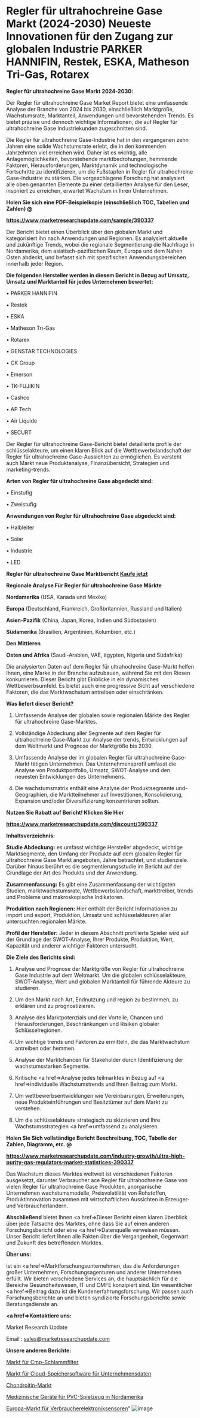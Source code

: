 # Regler für ultrahochreine Gase Markt (2024-2030) Neueste Innovationen für den Zugang zur globalen Industrie PARKER HANNIFIN, Restek, ESKA, Matheson Tri-Gas, Rotarex

<strong>Regler für ultrahochreine Gase Markt 2024-2030:</strong>

Der Regler für ultrahochreine Gase Market Report bietet eine umfassende Analyse der Branche von 2024 bis 2030, einschließlich Marktgröße, Wachstumsrate, Marktanteil, Anwendungen und bevorstehenden Trends. Es bietet präzise und dennoch wichtige Informationen, die auf Regler für ultrahochreine Gase Industriekunden zugeschnitten sind.

Die Regler für ultrahochreine Gase-Industrie hat in den vergangenen zehn Jahren eine solide Wachstumsrate erlebt, die in den kommenden Jahrzehnten viel erreichen wird. Daher ist es wichtig, alle Anlagemöglichkeiten, bevorstehende marktbedrohungen, hemmende Faktoren, Herausforderungen, Marktdynamik und technologische Fortschritte zu identifizieren, um die Fußstapfen in Regler für ultrahochreine Gase-Industrie zu stärken. Die vorgeschlagene Forschung hat analysiert alle oben genannten Elemente zu einer detaillierten Analyse für den Leser, inspiriert zu erreichen, erwartet Wachstum in Ihren Unternehmen.



<strong>Holen Sie sich eine PDF-Beispielkopie (einschließlich TOC, Tabellen und Zahlen) @
</strong>

<strong><a href=https://www.marketresearchupdate.com/sample/390337>

<strong>https://www.marketresearchupdate.com/sample/390337</u></font></a></strong></strong>

Der Bericht bietet einen Überblick über den globalen Markt und kategorisiert ihn nach Anwendungen und Regionen. Es analysiert aktuelle und zukünftige Trends, wobei die regionale Segmentierung die Nachfrage in Nordamerika, dem asiatisch-pazifischen Raum, Europa und dem Nahen Osten abdeckt, und befasst sich mit spezifischen Anwendungsbereichen innerhalb jeder Region.



<strong>Die folgenden Hersteller werden in diesem Bericht in Bezug auf Umsatz, Umsatz und Marktanteil für jedes Unternehmen bewertet:</strong>

• PARKER HANNIFIN

• Restek

• ESKA

• Matheson Tri-Gas

• Rotarex

• GENSTAR TECHNOLOGIES

• CK Group

• Emerson

• TK-FUJIKIN

• Cashco

• AP Tech

• Air Liquide

• SECURT

Der Regler für ultrahochreine Gase-Bericht bietet detaillierte profile der schlüsselakteure, um einen klaren Blick auf die Wettbewerbslandschaft der Regler für ultrahochreine Gase-Aussichten zu ermöglichen. Es versteht auch Markt neue Produktanalyse, Finanzübersicht, Strategien und marketing-trends.



<strong>Arten von Regler für ultrahochreine Gase abgedeckt sind:</strong>

• Einstufig

• Zweistufig



<strong>Anwendungen von Regler für ultrahochreine Gase abgedeckt sind:</strong>

• Halbleiter

• Solar

• Industrie

• LED



<strong>Regler für ultrahochreine Gase Marktbericht <a href=https://www.marketresearchupdate.com/buynow/390337>Kaufe jetzt</a></strong>



<strong>Regionale Analyse Für Regler für ultrahochreine Gase Märkte</strong>



<strong>Nordamerika</strong> (USA, Kanada und Mexiko)



<strong>Europa</strong> (Deutschland, Frankreich, Großbritannien, Russland und Italien)



<strong>Asien-Pazifik</strong> (China, Japan, Korea, Indien und Südostasien)



<strong>Südamerika</strong> (Brasilien, Argentinien, Kolumbien, etc.)



<strong>Den Mittleren</strong> 

<strong>Osten und Afrika</strong> (Saudi-Arabien, VAE, ägypten, Nigeria und Südafrika)

Die analysierten Daten auf dem Regler für ultrahochreine Gase-Markt helfen Ihnen, eine Marke in der Branche aufzubauen, während Sie mit den Riesen konkurrieren. Dieser Bericht gibt Einblicke in ein dynamisches Wettbewerbsumfeld. Es bietet auch eine progressive Sicht auf verschiedene Faktoren, die das Marktwachstum antreiben oder einschränken.



<strong>Was liefert dieser Bericht?</strong>

1. Umfassende Analyse der globalen sowie regionalen Märkte des Regler für ultrahochreine Gase-Marktes.

2. Vollständige Abdeckung aller Segmente auf dem Regler für ultrahochreine Gase-Markt zur Analyse der trends, Entwicklungen auf dem Weltmarkt und Prognose der Marktgröße bis 2030.

3. Umfassende Analyse der im globalen Regler für ultrahochreine Gase-Markt tätigen Unternehmen. Das Unternehmensprofil umfasst die Analyse von Produktportfolio, Umsatz, SWOT-Analyse und den neuesten Entwicklungen des Unternehmens.

4. Die wachstumsmatrix enthält eine Analyse der Produktsegmente und-Geographien, die Marktteilnehmer auf Investitionen, Konsolidierung, Expansion und/oder Diversifizierung konzentrieren sollten.



<strong>Nutzen Sie Rabatt auf Bericht! Klicken Sie Hier
</strong>

<strong><a href=https://www.marketresearchupdate.com/discount/390337>https://www.marketresearchupdate.com/discount/390337</b></u></font></strong></a>



<strong>Inhaltsverzeichnis:</strong>



<strong>Studie Abdeckung:</strong> es umfasst wichtige Hersteller abgedeckt, wichtige Marktsegmente, den Umfang der Produkte auf dem globalen Regler für ultrahochreine Gase Markt angeboten, Jahre betrachtet, und studienziele. Darüber hinaus berührt es die segmentierungsstudie im Bericht auf der Grundlage der Art des Produkts und der Anwendung.



<strong>Zusammenfassung:</strong> Es gibt eine Zusammenfassung der wichtigsten Studien, marktwachstumsrate, Wettbewerbslandschaft, markttreiber, trends und Probleme und makroskopische Indikatoren.



<strong>Produktion nach Regionen:</strong> Hier enthält der Bericht Informationen zu import und export, Produktion, Umsatz und schlüsselakteuren aller untersuchten regionalen Märkte.



<strong>Profil der Hersteller:</strong> Jeder in diesem Abschnitt profilierte Spieler wird auf der Grundlage der SWOT-Analyse, Ihrer Produkte, Produktion, Wert, Kapazität und anderer wichtiger Faktoren untersucht.



<strong>Die Ziele des Berichts sind:</strong>

1) Analyse und Prognose der Marktgröße von Regler für ultrahochreine Gase Industrie auf dem Weltmarkt.
Um die globalen schlüsselakteure, SWOT-Analyse, Wert und globalen Marktanteil für führende Akteure zu studieren.

2) Um den Markt nach Art, Endnutzung und region zu bestimmen, zu erklären und zu prognostizieren.

3) Analyse des Marktpotenzials und der Vorteile, Chancen und Herausforderungen, Beschränkungen und Risiken globaler Schlüsselregionen.

4) Um wichtige trends und Faktoren zu ermitteln, die das Marktwachstum antreiben oder hemmen.

5) Analyse der Marktchancen für Stakeholder durch Identifizierung der wachstumsstarken Segmente.

6) Kritische <a href=>Analyse</a> jedes teilmarktes in Bezug auf <a href=>individuelle</a> Wachstumstrends und Ihren Beitrag zum Markt.

7) Um wettbewerbsentwicklungen wie Vereinbarungen, Erweiterungen, neue Produkteinführungen und Besitztümer auf dem Markt zu verstehen.

8) Um die schlüsselakteure strategisch zu skizzieren und Ihre Wachstumsstrategien <a href=>umfassend</a> zu analysieren.



<strong>Holen Sie Sich vollständige Bericht Beschreibung, TOC, Tabelle der Zahlen, Diagramm, etc. @ </strong>

<strong><a href=https://www.marketresearchupdate.com/industry-growth/ultra-high-purity-gas-regulators-market-statistices-390337>https://www.marketresearchupdate.com/industry-growth/ultra-high-purity-gas-regulators-market-statistices-390337</a></font></strong>

Das Wachstum dieses Marktes weltweit ist verschiedenen Faktoren ausgesetzt, darunter Verbraucher ace Regler für ultrahochreine Gase von vielen Regler für ultrahochreine Gase Produkten, anorganische Unternehmen wachstumsmodelle, Preisvolatilität von Rohstoffen, Produktinnovation zusammen mit wirtschaftlichen Aussichten in Erzeuger-und Verbraucherländern.



<strong>Abschließend</strong> bietet Ihnen <a href=>Dieser</a> Bericht einen klaren überblick über jede Tatsache des Marktes, ohne dass Sie auf einen anderen Forschungsbericht oder eine <a href=>Datenquelle</a> verweisen müssen. Unser Bericht liefert Ihnen alle Fakten über die Vergangenheit, Gegenwart und Zukunft des betreffenden Marktes.



<strong>Über uns:</strong>

 ist ein <a href=>Marktfors</a>chungsunternehmen, das die Anforderungen großer Unternehmen, Forschungsagenturen und anderer Unternehmen erfüllt. Wir bieten verschiedene Services an, die hauptsächlich für die Bereiche Gesundheitswesen, IT und CMFE konzipiert sind. Ein wesentlicher <a href=>Beitrag</a> dazu ist die Kundenerfahrungsforschung. Wir passen auch Forschungsberichte an und bieten syndizierte Forschungsberichte sowie Beratungsdienste an.



<strong><a href=>Kontaktiere uns:</a></strong>

Market Research Update

Email : sales@marketresearchupdate.com



<strong>Unsere anderen Berichte:</strong>

<a href=https://www.linkedin.com/pulse/cmp-slurry-filters-market-size-growth-set-surge>Markt für Cmp-Schlammfilter</a>

<a href=https://www.linkedin.com/pulse/enterprise-data-cloud-storage-software-market>Markt für Cloud-Speichersoftware für Unternehmensdaten</a>

<a href=https://www.linkedin.com/pulse/chondroitin-market-size-emerging-trends-consumption>Chondroitin-Markt</a>

<a href=https://www.linkedin.com/pulse/north-america-pvc-toy-medical-equipment>Medizinische Geräte für PVC-Spielzeug in Nordamerika</a>

<a href=https://www.linkedin.com/pulse/europe-consumer-electronics-sensor-market-expecting>Europa-Markt für Verbraucherelektroniksensoren</a>"
![image](https://github.com/Gayatrikarjule/Market-Analysis-361/assets/97346546/6d5362ab-c7b5-43ea-a7ad-e575ed3fb8d0)
